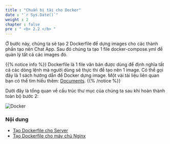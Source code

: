 ```yaml
---
title : "Chuẩn bị tài cho Docker"
date : "`r Sys.Date()`"
weight : 2
chapter : false
pre : " <b> 2.2 </b> "
---
```

Ở bước này, chúng ta sẽ tạo 2 Dockerfile để dựng images cho các thành phần tạo nên Chat App. Sau đó chúng ta tạo 1 file docker-compose.yml để quản lý tất cả các images đó.

{{% notice info %}}
Dockerfile là 1 file văn bản được dùng để định nghĩa tất cả các dòng lệnh mà người dùng sẽ thực thi để tạo nên 1 image. Có thể gọi đây là 1 sách hướng dẫn để Docker dựng image.
Một vài tài liệu liên quan bạn có thể tìm hiểu thêm: [Documents](https://docs.docker.com/reference/dockerfile/#:~:text=A%20Dockerfile%20is%20a%20text,line%20to%20assemble%20an%20image).
{{% /notice %}}

Dưới đây là tổng quan về cấu trúc thư mục của chúng ta sau khi hoàn thành toàn bộ bước 2:

![Docker](https://tamlv.buzz/aws-workshop/images/2.prerequisite/002-docker.png)

### Nội dung
  - [Tạo Dockerfile cho Server](2.1.1-createserverimage/)
  - [Tạo Dockerfile cho máy chủ Nginx](2.1.2-createnginximage)